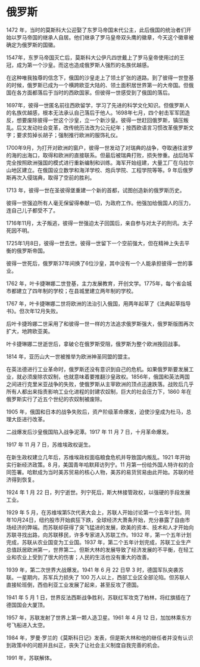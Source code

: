 # 俄罗斯

1472 年，当时的莫斯科大公迎娶了东罗马帝国末代公主，此后俄国的统治者们开始以罗马帝国的继承人自居。他们继承了罗马皇帝双头鹰的徽章，今天这个徽章被确定为俄罗斯的国徽。  

1547年，东罗马帝国灭亡后，莫斯科大公伊凡四世戴上了罗马皇帝使用过的王冠，成为第一个沙皇。而这也造成俄罗斯人强烈的名族优越感。  

在这种唯我独尊的信念下，俄国的沙皇走上了领土扩张的道路。到了彼得一世登基的时候，俄罗斯已成为一个横跨欧亚大陆的、领土面积居世界第一的大帝国。但俄国在各方面都落后于当时的西欧国家。但彼得一世感受到了俄国的落后。  

1697年，彼得一世匿名前往西欧留学，学习了先进的科学文化知识。但俄罗斯人的名族优越感，根本无法承认自己落后于他人。1698年七月，四个射击军军团造反，想要废除彼得一世这个沙皇，立一个新沙皇。彼得一世赶回俄罗斯，镇压叛乱。后又发动社会变革，改传统历法改为公元纪年；按西欧语言习惯改革俄罗斯文字；要求剪掉长胡子；强制推行欧洲的服饰礼仪。  

1700年9月，为打开对欧洲的窗户，彼得一世发动了对瑞典的战争，夺取通往波罗的海的出海口，取得和欧洲的直接联系。但最后被瑞典打败，损失惨重。战后陆军完全按照欧洲强国的模式进行重新编制和训练。海军开始组建，大量工厂在乌拉尔山地区建立。在俄国设立数学和海洋学校、炮兵学院、工程学院等等。9 年后俄罗斯再次入侵瑞典，取得了空前的胜利。  

1713 年，彼得一世在圣彼得堡重建一个新的首都，试图创造新的俄罗斯历史。  

彼得一世强迫所有人毫无保留得奉献一切，为政府工作。他强加给俄国人的压力，连自己儿子都受不了。  

1716年11月，太子叛逃，彼得一世强迫太子回国后，亲自参与对太子的刑讯。太子死因不明。  

1725年1月8日，彼得一世去世。彼得一世留下一个空前强大，但在精神上失去平衡的俄罗斯帝国。  

彼得一世死后，俄罗斯37年间换了6位沙皇，其中没有一个人能承担彼得一世的事业。  

1762 年，叶卡捷琳娜二世登基，主力发展教育，开创文学。1775年，每个省会城市都建立了四年制的学校；在县城里建立两年制的学校。  

1767 年，叶卡捷琳娜二世将欧洲的法治引入俄国，用两年起草了《法典起草指导书》。但次年12月失败。  

后叶卡捷玲娜二世采用了和彼得一世一样的方法追求俄罗斯强大，俄罗斯版图再次扩大，地跨欧亚美。  

叶卡捷琳娜二世逝世后，拿破仑在俄罗斯受阻，俄罗斯为整个欧洲挽回战事。

1814 年，亚历山大一世被推举为欧洲神圣同盟的盟主。  

在英法德进行工业革命时，俄罗斯还没有意识到自己的危机。如果俄罗斯要发展工业，就必须废除农奴制，也就意味着要推翻沙皇政权。1856年，俄国和英法两国之间进行克里米亚战争的失败，使俄罗斯从主宰欧洲的顶点迅速跌落。战败后几乎所有人都出来指责影响工业化进程的封建农奴制，巨大的社会压力下，1860 年在俄罗斯实行了近五个世纪的农奴制被废除。  

1905 年，俄国和日本的战争失败后，资产阶级革命爆发，迫使沙皇成为杜马，总理大臣进行改革。  

二战爆发后沙皇俄国陷入战争泥潭。1917 年 11 月 7 日，十月革命爆发。   

1917 年 11 月 7 日，苏维埃政权诞生。  

在新生政权建立几年后，苏维埃政权面临粮食危机并导致国内叛乱。1921 年开始实行新经济政策。8 月，美国青年哈默拜访列宁。11 月第一份给外国人特许权的合同签署。哈默成为当时美苏贸易的核心人物，美苏的易货贸易由此开始。苏联的经济得到恢复。  

1924 年 1 月 22 日，列宁逝世。列宁死后，斯大林接管政权，以强硬的手段发展工业。  

1929 年 5 月，在苏维埃第5次代表大会上，苏联人开始讨论第一个五年计划。同年10月24日，纽约股市开始疯狂下跌，全球经济大萧条开始，充分暴露了自由市场经济的弊端。而苏联却获得了突飞猛进的发展，欧美的资本、技术和人才开始向苏联寻找出路，向苏联移民，许多专家进入苏联工作。1932 年，第一个五年计划完成，苏联从农业国变为工业国。1937 年，第二个五年计划完成，苏联工业生产总值跃居欧洲第一，世界第二。但斯大林的发展导致了经济发展的不平衡，在轻工业和农业上受到了很大的伤害；人民的生活也没有重大的改善。  

1939 年，第二次世界大战爆发。1941 年 6 月 22 日早 3 时，德国军队突袭苏联。一星期内，苏军兵力损失了 100 万人以上，西部工业区全部沦陷。但苏联人直接轮班倒，西伯利亚工业发展了起来，甚至反攻了德国。  

1941 年 5 月 1 日，世界反法西斯战争胜利，苏联红军攻克了柏林，将红旗插在了德国国会大厦顶。  

1957 年，苏联发射了世界上第一颗人造卫星。1961 年 4 月 12 日，加加林乘东方号飞船进入太空。

1984 年，罗曼·罗兰的《莫斯科日记》发表，但是斯大林和他的继任者并没有认识到政策中的问题并且纠正，丧失了让社会主义制度自我完善的机会。

1991 年，苏联解体。



